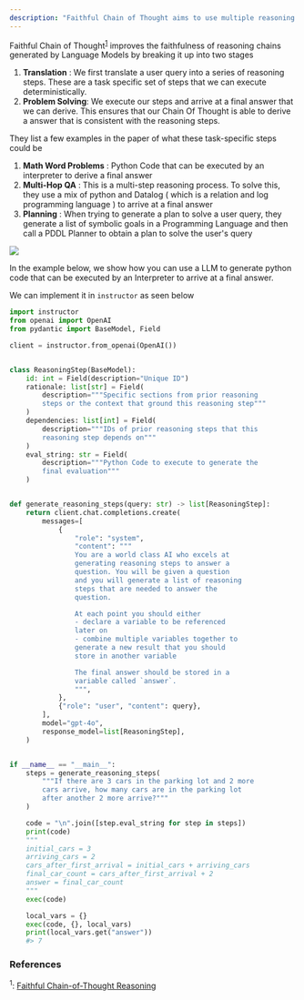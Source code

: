 ```yaml
---
description: "Faithful Chain of Thought aims to use multiple reasoning steps to improve the quality of the final outputs"
---
```


Faithful Chain of Thought<sup><a href="https://arxiv.org/pdf/2301.13379">1</a></sup> improves the faithfulness of reasoning chains generated by Language Models by breaking it up into two stages

1. **Translation** : We first translate a user query into a series of reasoning steps. These are a task specific set of steps that we can execute deterministically.
2. **Problem Solving**: We execute our steps and arrive at a final answer that we can derive. This ensures that our Chain Of Thought is able to derive a answer that is consistent with the reasoning steps.

They list a few examples in the paper of what these task-specific steps could be

1. **Math Word Problems** : Python Code that can be executed by an interpreter to derive a final answer
2. **Multi-Hop QA** : This is a multi-step reasoning process. To solve this, they use a mix of python and Datalog ( which is a relation and log programming language ) to arrive at a final answer
3. **Planning** : When trying to generate a plan to solve a user query, they generate a list of symbolic goals in a Programming Language and then call a PDDL Planner to obtain a plan to solve the user's query

![](../../img/faithful_cot_example.png)

In the example below, we show how you can use a LLM to generate python code that can be executed by an Interpreter to arrive at a final answer.

We can implement it in `instructor` as seen below

```python hl_lines="30-45"
import instructor
from openai import OpenAI
from pydantic import BaseModel, Field

client = instructor.from_openai(OpenAI())


class ReasoningStep(BaseModel):
    id: int = Field(description="Unique ID")
    rationale: list[str] = Field(
        description="""Specific sections from prior reasoning
        steps or the context that ground this reasoning step"""
    )
    dependencies: list[int] = Field(
        description="""IDs of prior reasoning steps that this
        reasoning step depends on"""
    )
    eval_string: str = Field(
        description="""Python Code to execute to generate the
        final evaluation"""
    )


def generate_reasoning_steps(query: str) -> list[ReasoningStep]:
    return client.chat.completions.create(
        messages=[
            {
                "role": "system",
                "content": """
                You are a world class AI who excels at
                generating reasoning steps to answer a
                question. You will be given a question
                and you will generate a list of reasoning
                steps that are needed to answer the
                question.

                At each point you should either
                - declare a variable to be referenced
                later on
                - combine multiple variables together to
                generate a new result that you should
                store in another variable

                The final answer should be stored in a
                variable called `answer`.
                """,
            },
            {"role": "user", "content": query},
        ],
        model="gpt-4o",
        response_model=list[ReasoningStep],
    )


if __name__ == "__main__":
    steps = generate_reasoning_steps(
        """If there are 3 cars in the parking lot and 2 more
        cars arrive, how many cars are in the parking lot
        after another 2 more arrive?"""
    )

    code = "\n".join([step.eval_string for step in steps])
    print(code)
    """
    initial_cars = 3
    arriving_cars = 2
    cars_after_first_arrival = initial_cars + arriving_cars
    final_car_count = cars_after_first_arrival + 2
    answer = final_car_count
    """
    exec(code)

    local_vars = {}
    exec(code, {}, local_vars)
    print(local_vars.get("answer"))
    #> 7
```

### References

<sup id="ref-1">1</sup>: [Faithful Chain-of-Thought Reasoning](https://arxiv.org/pdf/2301.13379)
